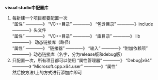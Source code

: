  **visual studio中配置库**  
 1. 每新建一个项目都要配置一次  
    “属性” ————》 “VC++目录” ————》 “包含目录” ————》include————》头文件  
    “属性” ————》 “VC++目录” ————》 “库目录” ————》 lib ————》 动态链接库（路径）  
    “属性” ————》 “链接器” ————》 “输入” ————》“附加依赖项” ————》动态链接库（名字，分为release版和debug版）  
2. 只配置一次，所有项目都可以使用
   “属性管理器” ————》 “Debug|x64” ————》 “Microsoft.cpp.x64.user”  ————》“属性”  
   然后按方法1上的方式进行添加库即可
   
   
